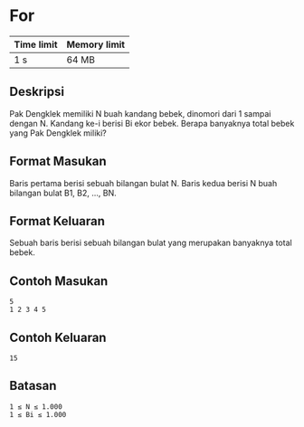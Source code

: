 # For

Time limit | Memory limit
---------- | ------------
1 s | 64 MB 

## Deskripsi
Pak Dengklek memiliki N buah kandang bebek, dinomori dari 1 sampai dengan N. Kandang ke-i berisi Bi ekor bebek. Berapa banyaknya total bebek yang Pak Dengklek miliki?

## Format Masukan
Baris pertama berisi sebuah bilangan bulat N. Baris kedua berisi N buah bilangan bulat B1, B2, ..., BN.

## Format Keluaran
Sebuah baris berisi sebuah bilangan bulat yang merupakan banyaknya total bebek.

## Contoh Masukan
    5
    1 2 3 4 5
## Contoh Keluaran
    15
## Batasan
    1 ≤ N ≤ 1.000
    1 ≤ Bi ≤ 1.000
